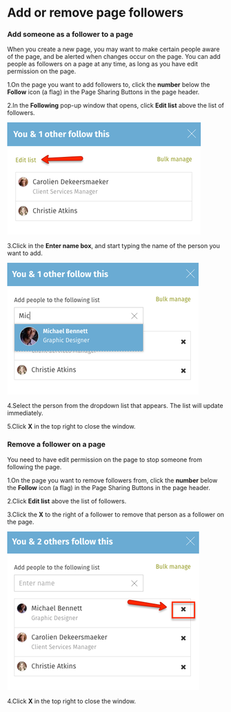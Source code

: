 # Add or remove page followers



### Add someone as a follower to a page

When you create a new page, you may want to make certain people aware of the page, and be alerted when changes occur on the page. You can add people as followers on a page at any time, as long as you have edit permission on the page.

1.On the page you want to add followers to, click the **number** below the **Follow** icon \(a flag\) in the Page Sharing Buttons in the page header.

2.In the **Following** pop-up window that opens, click **Edit list** above the list of followers.  


![](../../../.gitbook/assets/8%20%288%29.png)

3.Click in the **Enter name box**, and start typing the name of the person you want to add.  


![](../../../.gitbook/assets/9%20%288%29.png)



4.Select the person from the dropdown list that appears. The list will update immediately.

5.Click **X** in the top right to close the window.



### Remove a follower on a page

You need to have edit permission on the page to stop someone from following the page.

1.On the page you want to remove followers from, click the **number** below the **Follow** icon \(a flag\) in the Page Sharing Buttons in the page header.

2.Click **Edit list** above the list of followers.

3.Click the **X** to the right of a follower to remove that person as a follower on the page.

![](../../../.gitbook/assets/10%20%289%29.png)



4.Click **X** in the top right to close the window.


